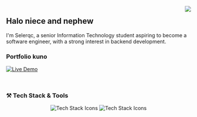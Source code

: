 <img align="right" src="https://visitor-badge.laobi.icu/badge?page_id=selerqc.selerqc" />
<h2>Halo niece and nephew</h2>

  <p>I'm Selerqc, a senior Information Technology student aspiring to become a software engineer, with a strong interest in backend development.</p>
  <h3> Portfolio kuno </h3>
  
[![Live Demo](https://img.shields.io/badge/selerqc-portfolio-green?style=for-the-badge&logo=netlify)](https://selerqc.netlify.app/)

  <br>
  <h3>⚒️ Tech Stack & Tools</h3>
<div   align="center">
  <img src="https://skillicons.dev/icons?i=nodejs,express,mongodb,javascript,mysql,postgres,firebase,supabase,vercel" alt="Tech Stack Icons" />
  <img src="https://skillicons.dev/icons?i=docker,bash,nestjs,postman,git,prisma,sequelize" alt="Tech Stack Icons" />
</div>



